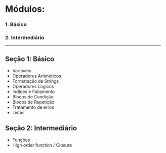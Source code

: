 # Módulos:
### 1. Básico
### 2. Intermediário
---

## **Seção 1: Básico**
- Variáveis
- Operadores Aritméticos
- Formatação de Strings
- Operadores Lógicos
- Índices e Fatiamento
- Blocos de Condição
- Blocos de Repetição
- Tratamento de erros
- Listas

## **Seção 2: Intermediário**
- Funções
- High order function / Closure